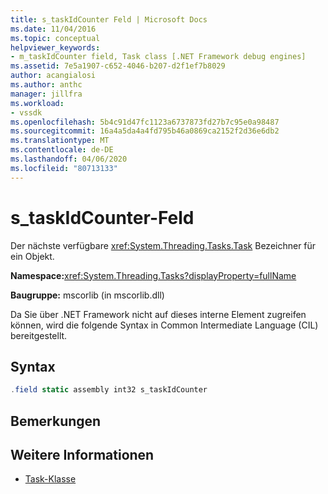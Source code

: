 ```yaml
---
title: s_taskIdCounter Feld | Microsoft Docs
ms.date: 11/04/2016
ms.topic: conceptual
helpviewer_keywords:
- m_taskIdCounter field, Task class [.NET Framework debug engines]
ms.assetid: 7e5a1907-c652-4046-b207-d2f1ef7b8029
author: acangialosi
ms.author: anthc
manager: jillfra
ms.workload:
- vssdk
ms.openlocfilehash: 5b4c91d47fc1123a6737873fd27b7c95e0a98487
ms.sourcegitcommit: 16a4a5da4a4fd795b46a0869ca2152f2d36e6db2
ms.translationtype: MT
ms.contentlocale: de-DE
ms.lasthandoff: 04/06/2020
ms.locfileid: "80713133"
---
```

# <a name="s_taskidcounter-field"></a>s_taskIdCounter-Feld
Der nächste verfügbare <xref:System.Threading.Tasks.Task> Bezeichner für ein Objekt.

 **Namespace:**<xref:System.Threading.Tasks?displayProperty=fullName>

 **Baugruppe:** mscorlib (in mscorlib.dll)

 Da Sie über .NET Framework nicht auf dieses interne Element zugreifen können, wird die folgende Syntax in Common Intermediate Language (CIL) bereitgestellt.

## <a name="syntax"></a>Syntax

```csharp
.field static assembly int32 s_taskIdCounter
```

## <a name="remarks"></a>Bemerkungen

## <a name="see-also"></a>Weitere Informationen
- [Task-Klasse](../../extensibility/debugger/task-class-internal-members.md)
